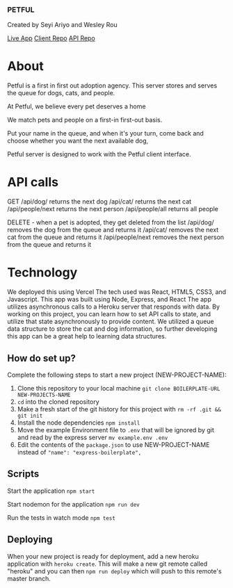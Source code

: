 ### PETFUL
Created by Seyi Ariyo and Wesley Rou

[Live App](https://dsa-petful-wesley-seyi.vercel.app)
[Client Repo](https://github.com/thinkful-ei-panda/DSA-Petful-Wesley-Seyi)
[API Repo](https://github.com/SeyiAriyo/DSA-Petful-Server-Wesley-Sey)

# About
Petful is a first in first out adoption agency. This server stores and serves the queue for dogs, cats, and people.

At Petful, we believe every pet deserves a home

We match pets and people on a first-in first-out basis.

Put your name in the queue, and when it's your turn, come back 
      and choose whether you want the next available dog,

Petful server is designed to work with the Petful client interface.

# API calls
GET
/api/dog/ returns the next dog
/api/cat/ returns the next cat
/api/people/next returns the next person
/api/people/all returns all people

DELETE - when a pet is adopted, they get deleted from the list
/api/dog/ removes the dog from the queue and returns it
/api/cat/ removes the next cat from the queue and returns it
/api/people/next removes the next person from the queue and returns it



# Technology

We deployed this using Vercel
The tech used was React, HTML5, CSS3, and Javascript.
This app was built using Node, Express, and React
The app utilizes asynchronous calls to a Heroku server that responds with data. 
By working on this project, you can learn how to set API calls to state, and utilize that state asynchronously to provide content.
We utilized a queue data structure to store the cat and dog information, so further developing this app can be a great help to learning data structures.

## How do set up?

Complete the following steps to start a new project (NEW-PROJECT-NAME):

1. Clone this repository to your local machine `git clone BOILERPLATE-URL NEW-PROJECTS-NAME`
2. `cd` into the cloned repository
3. Make a fresh start of the git history for this project with `rm -rf .git && git init`
4. Install the node dependencies `npm install`
5. Move the example Environment file to `.env` that will be ignored by git and read by the express server `mv example.env .env`
6. Edit the contents of the `package.json` to use NEW-PROJECT-NAME instead of `"name": "express-boilerplate",`

## Scripts

Start the application `npm start`

Start nodemon for the application `npm run dev`

Run the tests in watch mode `npm test`

## Deploying

When your new project is ready for deployment, add a new heroku application with `heroku create`. This will make a new git remote called "heroku" and you can then `npm run deploy` which will push to this remote's master branch.
